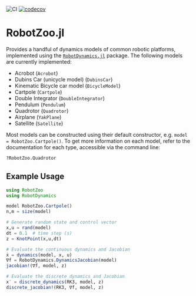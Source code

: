 ![CI](https://github.com/bjack205/RobotZoo.jl/workflows/CI/badge.svg)
[![codecov](https://codecov.io/gh/RoboticExplorationLab/RobotZoo.jl/branch/master/graph/badge.svg?token=KWcOu2TFpd)](https://codecov.io/gh/RoboticExplorationLab/RobotZoo.jl)

# RobotZoo.jl

Provides a handful of dynamics models of common robotic platforms, implemented using the 
[`RobotDynamics.jl`](https://github.com/RoboticExplorationLab/RobotDynamics.jl) package. 
The following models are currently implemented:
* Acrobot (`Acrobot`)
* Dubins Car (unicycle model) (`DubinsCar`)
* Kinematic Bicycle car model (`BicycleModel`)
* Cartpole (`Cartpole`)
* Double Integrator (`DoubleIntegrator`)
* Pendulum (`Pendulum`)
* Quadrotor (`Quadrotor`)
* Airplane (`YakPlane`)
* Satellite (`Satellite`)

Most models can be constructed using their default constructor, e.g. `model = RobotZoo.Cartpole()`.
To get more information on each model, refer to the documentation for each type, accessible via the command line:
```julia
?RobotZoo.Quadrotor
```

## Example Usage
```julia
using RobotZoo
using RobotDynamics

model RobotZoo.Cartpole()
n,m = size(model)

# Generate random state and control vector
x,u = rand(model)
dt = 0.1  # time step (s)
z = KnotPoint(x,u,dt)

# Evaluate the continuous dynamics and Jacobian
ẋ = dynamics(model, x, u)
∇f = RobotDynamics.DynamicsJacobian(model)
jacobian!(∇f, model, z)

# Evaluate the discrete dynamics and Jacobian
x′ = discrete_dynamics(RK3, model, z)
discrete_jacobian!(RK3, ∇f, model, z)
```
